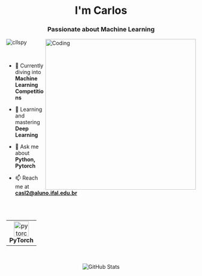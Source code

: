 <h1 align="center"> I'm Carlos</h1>
<h3 align="center">Passionate about Machine Learning</h3>

<img align="right" alt="Coding" width="400" src="https://camo.githubusercontent.com/5a40be99b5384a02b2ea628ca7b699d350ffef54b234f5bd09639a3f761c077d/68747470733a2f2f6d69726f2e6d656469756d2e636f6d2f76322f726573697a653a6669743a313237322f312a5a53566d57476363317765454e6230536861775778772e676966">

<p align="left"> <img src="https://komarev.com/ghpvc/?username=cllspy&label=Profile%20views&color=0e75b6&style=flat" alt="cllspy" /> </p>

<br>

- 🔭 Currently diving into **Machine Learning Competitions**

- 🌱 Learning and mastering **Deep Learning**

- 💬 Ask me about **Python, Pytorch**

- 📫 Reach me at **casl2@aluno.ifal.edu.br**

<br>
<br>

<table>
  <tr>
    <td align="center" colspan="2"><a href="https://pytorch.org/" target="_blank" rel="noreferrer"><img src="https://www.vectorlogo.zone/logos/pytorch/pytorch-icon.svg" alt="pytorch" width="40" height="40"/></a><br><b>PyTorch</b></td>
  </tr>
</table>

<br>
<p align="center">
  <img src="https://github-readme-stats.vercel.app/api?username=cllspy&show_icons=true&locale=en" alt="GitHub Stats" />
  <br>
  <img src="https://img.shields.io/github
</p>
